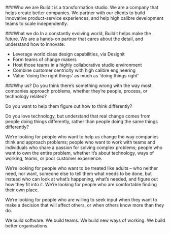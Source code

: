 ###Who we are
Buildit is a transformation studio. We are a company that helps create better companies. We partner with our clients to build innovative product-service experiences, and help high calibre development teams to scale independently.

###What we do
In a constantly evolving world, Buildit helps make the future. We are a hands-on partner that cares about the detail, and understand how to innovate:

* Leverage world class design capabilities, via Designit
* Form teams of change makers
* Host those teams in a highly collaborative studio environment
* Combine customer centricity with high calibre engineering
* Value 'doing the right things' as much as 'doing things right'

###Why us?
Do you think there’s something wrong with the way most companies approach problems, whether they’re people, process, or technology related?

Do you want to help them figure out how to think differently?

Do you love technology, but understand that real change comes from people doing things differently, rather than people doing the same things differently?

We’re looking for people who want to help us change the way companies think and approach problems; people who want to work with teams and individuals who share a passion for solving complex problems; people who want to own the entire problem, whether it’s about technology, ways of working, teams, or poor customer experience.

We’re looking for people who want to be treated like adults – who neither need, nor want, someone else to tell them what needs to be done, but instead who can look at what’s happening, what’s needed, and figure out how they fit into it. We’re looking for people who are comfortable finding their own place.

We’re looking for people who are willing to seek input when they want to make a decision that will affect others, or when others know more than they do.

We build software. We build teams. We build new ways of working. We build better organisations.
